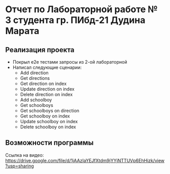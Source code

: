 # Отчет по Лабораторной работе № 3 студента гр. ПИбд-21 Дудина Марата 

## Реализация проекта  
 
- Покрыл e2e тестами запросы из 2-ой лабораторной 
- Написал следующие сценарии:
    - Add direction
    - Get directions
    - Get direction on index
    - Update direction on index
    - Delete direction on index
    - Add schoolboy
    - Get schoolboys
    - Get schoolboys on direction
    - Get schoolboy on index
    - Update schoolboy on index
    - Delete schoolboy on index

## Возможности программы  

Ссылка на видео: https://drive.google.com/file/d/1jAAzIaYEJfXtdm9jYYjNTTUVp6EhHizk/view?usp=sharing